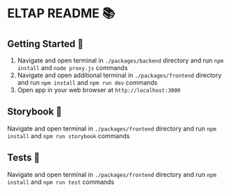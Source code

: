 # ELTAP README 📚

## Getting Started 🚀

1. Navigate and open terminal in `./packages/backend` directory and run `npm install` and `node proxy.js` commands
2. Navigate and open additional terminal in `./packages/frontend` directory and run `npm install` and `npm run dev` commands
3. Open app in your web browser at `http://localhost:3000`

## Storybook 📖

Navigate and open terminal in `./packages/frontend` directory and run `npm install` and `npm run storybook` commands

## Tests 🧪

Navigate and open terminal in `./packages/frontend` directory and run `npm install` and `npm run test` commands
